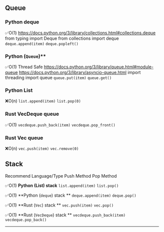 ## Queue

### Python deque
✅O(1)
https://docs.python.org/3/library/collections.html#collections.deque
from typing import Deque
from collections import deque
`deque.append(item)`
`deque.popleft()`

### Python (`Queue`)**
✅O(1) Thread Safe
https://docs.python.org/3/library/queue.html#module-queue
https://docs.python.org/3/library/asyncio-queue.html
import threading
import queue
`queue.put(item)`
`queue.get()`

### Python List
❌O(n)
`list.append(item)`
`list.pop(0)`

### Rust VecDeque queue
✅O(1)
`vecdeque.push_back(item)`
`vecdeque.pop_front()`

### Rust Vec queue
❌O(n)
`vec.push(item)`
`vec.remove(0)`

## Stack

Recommend
Language/Type
Push Method
Pop Method

✅O(1)
**Python (List) stack**
`list.append(item)`
`list.pop()`

✅O(1)
**Python (`deque`) stack **
`deque.append(item)`
`deque.pop()`

✅O(1)
**Rust (`Vec`) stack **
`vec.push(item)`
`vec.pop()`

✅O(1)
**Rust (`VecDeque`) stack **
`vecdeque.push_back(item)`
`vecdeque.pop_back()`

* * *
